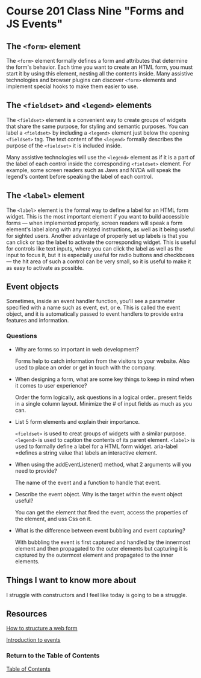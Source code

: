 # Course 201 Class Nine "Forms and JS Events"

## The `<form>` element

The `<form>` element formally defines a form and attributes that determine the form's behavior. Each time you want to create an HTML form, you must start it by using this element, nesting all the contents inside. Many assistive technologies and browser plugins can discover `<form>` elements and implement special hooks to make them easier to use.

## The `<fieldset>` and `<legend>` elements

The `<fieldset>` element is a convenient way to create groups of widgets that share the same purpose, for styling and semantic purposes. You can label a `<fieldset>` by including a `<legend>` element just below the opening `<fieldset>` tag. The text content of the `<legend>` formally describes the purpose of the `<fieldset>` it is included inside.

Many assistive technologies will use the `<legend>` element as if it is a part of the label of each control inside the corresponding `<fieldset>` element. For example, some screen readers such as Jaws and NVDA will speak the legend's content before speaking the label of each control.

## The `<label>` element

The `<label>` element is the formal way to define a label for an HTML form widget. This is the most important element if you want to build accessible forms — when implemented properly, screen readers will speak a form element's label along with any related instructions, as well as it being useful for sighted users. Another advantage of properly set up labels is that you can click or tap the label to activate the corresponding widget. This is useful for controls like text inputs, where you can click the label as well as the input to focus it, but it is especially useful for radio buttons and checkboxes — the hit area of such a control can be very small, so it is useful to make it as easy to activate as possible.

## Event objects

Sometimes, inside an event handler function, you'll see a parameter specified with a name such as event, evt, or e. This is called the event object, and it is automatically passed to event handlers to provide extra features and information.

### Questions

- Why are forms so important in web development?

  Forms help to catch information from the visitors to your website. Also used to place an order or get in touch with the company.

- When designing a form, what are some key things to keep in mind when it comes to user experience?

  Order the form logically, ask questions in a logical order.. present fields in a single column layout. Minimize the # of input fields as much as you can.

- List 5 form elements and explain their importance.

  `<fieldset>` is used to creat groups of widgets with a similar purpose. `<legend>` is used to caption the contents of its parent element. `<label>` is used to formally define a label for a HTML form widget. 
  aria-label =defines a string value that labels an interactive element.

- When using the addEventListener() method, what 2 arguments will you need to provide?

  The name of the event and a function to handle that event.

- Describe the event object. Why is the target within the event object useful?

  You can get the element that fired the event, access the properties of the element, and uss Css on it.

- What is the difference between event bubbling and event capturing?

  With bubbling the event is first captured and handled by the innermost element and then propagated to the outer elements but capturing it is captured by the outermost element and propagated to the inner elements.

## Things I want to know more about

I struggle with constructors and I feel like today is going to be a struggle.

## Resources

[How to structure a web form](https://developer.mozilla.org/en-US/docs/Learn/Forms/How_to_structure_a_web_form)

[Introduction to events](https://developer.mozilla.org/en-US/docs/Learn/JavaScript/Building_blocks/Events)

### Return to the Table of Contents

[Table of Contents](https://todd75.github.io/reading-notes/)
